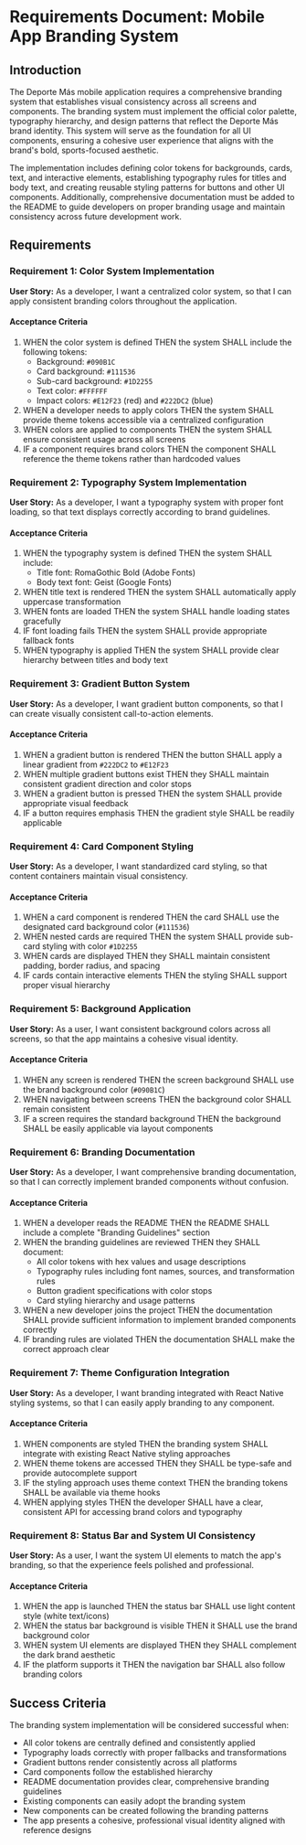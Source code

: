 # Requirements Document: Mobile App Branding System

## Introduction

The Deporte Más mobile application requires a comprehensive branding system that establishes visual consistency across all screens and components. The branding system must implement the official color palette, typography hierarchy, and design patterns that reflect the Deporte Más brand identity. This system will serve as the foundation for all UI components, ensuring a cohesive user experience that aligns with the brand's bold, sports-focused aesthetic.

The implementation includes defining color tokens for backgrounds, cards, text, and interactive elements, establishing typography rules for titles and body text, and creating reusable styling patterns for buttons and other UI components. Additionally, comprehensive documentation must be added to the README to guide developers on proper branding usage and maintain consistency across future development work.

## Requirements

### Requirement 1: Color System Implementation
**User Story:** As a developer, I want a centralized color system, so that I can apply consistent branding colors throughout the application.

#### Acceptance Criteria
1. WHEN the color system is defined THEN the system SHALL include the following tokens:
   - Background: `#090B1C`
   - Card background: `#111536`
   - Sub-card background: `#1D2255`
   - Text color: `#FFFFFF`
   - Impact colors: `#E12F23` (red) and `#222DC2` (blue)
2. WHEN a developer needs to apply colors THEN the system SHALL provide theme tokens accessible via a centralized configuration
3. WHEN colors are applied to components THEN the system SHALL ensure consistent usage across all screens
4. IF a component requires brand colors THEN the component SHALL reference the theme tokens rather than hardcoded values

### Requirement 2: Typography System Implementation
**User Story:** As a developer, I want a typography system with proper font loading, so that text displays correctly according to brand guidelines.

#### Acceptance Criteria
1. WHEN the typography system is defined THEN the system SHALL include:
   - Title font: RomaGothic Bold (Adobe Fonts)
   - Body text font: Geist (Google Fonts)
2. WHEN title text is rendered THEN the system SHALL automatically apply uppercase transformation
3. WHEN fonts are loaded THEN the system SHALL handle loading states gracefully
4. IF font loading fails THEN the system SHALL provide appropriate fallback fonts
5. WHEN typography is applied THEN the system SHALL provide clear hierarchy between titles and body text

### Requirement 3: Gradient Button System
**User Story:** As a developer, I want gradient button components, so that I can create visually consistent call-to-action elements.

#### Acceptance Criteria
1. WHEN a gradient button is rendered THEN the button SHALL apply a linear gradient from `#222DC2` to `#E12F23`
2. WHEN multiple gradient buttons exist THEN they SHALL maintain consistent gradient direction and color stops
3. WHEN a gradient button is pressed THEN the system SHALL provide appropriate visual feedback
4. IF a button requires emphasis THEN the gradient style SHALL be readily applicable

### Requirement 4: Card Component Styling
**User Story:** As a developer, I want standardized card styling, so that content containers maintain visual consistency.

#### Acceptance Criteria
1. WHEN a card component is rendered THEN the card SHALL use the designated card background color (`#111536`)
2. WHEN nested cards are required THEN the system SHALL provide sub-card styling with color `#1D2255`
3. WHEN cards are displayed THEN they SHALL maintain consistent padding, border radius, and spacing
4. IF cards contain interactive elements THEN the styling SHALL support proper visual hierarchy

### Requirement 5: Background Application
**User Story:** As a user, I want consistent background colors across all screens, so that the app maintains a cohesive visual identity.

#### Acceptance Criteria
1. WHEN any screen is rendered THEN the screen background SHALL use the brand background color (`#090B1C`)
2. WHEN navigating between screens THEN the background color SHALL remain consistent
3. IF a screen requires the standard background THEN the background SHALL be easily applicable via layout components

### Requirement 6: Branding Documentation
**User Story:** As a developer, I want comprehensive branding documentation, so that I can correctly implement branded components without confusion.

#### Acceptance Criteria
1. WHEN a developer reads the README THEN the README SHALL include a complete "Branding Guidelines" section
2. WHEN the branding guidelines are reviewed THEN they SHALL document:
   - All color tokens with hex values and usage descriptions
   - Typography rules including font names, sources, and transformation rules
   - Button gradient specifications with color stops
   - Card styling hierarchy and usage patterns
3. WHEN a new developer joins the project THEN the documentation SHALL provide sufficient information to implement branded components correctly
4. IF branding rules are violated THEN the documentation SHALL make the correct approach clear

### Requirement 7: Theme Configuration Integration
**User Story:** As a developer, I want branding integrated with React Native styling systems, so that I can easily apply branding to any component.

#### Acceptance Criteria
1. WHEN components are styled THEN the branding system SHALL integrate with existing React Native styling approaches
2. WHEN theme tokens are accessed THEN they SHALL be type-safe and provide autocomplete support
3. IF the styling approach uses theme context THEN the branding tokens SHALL be available via theme hooks
4. WHEN applying styles THEN the developer SHALL have a clear, consistent API for accessing brand colors and typography

### Requirement 8: Status Bar and System UI Consistency
**User Story:** As a user, I want the system UI elements to match the app's branding, so that the experience feels polished and professional.

#### Acceptance Criteria
1. WHEN the app is launched THEN the status bar SHALL use light content style (white text/icons)
2. WHEN the status bar background is visible THEN it SHALL use the brand background color
3. WHEN system UI elements are displayed THEN they SHALL complement the dark brand aesthetic
4. IF the platform supports it THEN the navigation bar SHALL also follow branding colors

## Success Criteria

The branding system implementation will be considered successful when:
- All color tokens are centrally defined and consistently applied
- Typography loads correctly with proper fallbacks and transformations
- Gradient buttons render consistently across all platforms
- Card components follow the established hierarchy
- README documentation provides clear, comprehensive branding guidelines
- Existing components can easily adopt the branding system
- New components can be created following the branding patterns
- The app presents a cohesive, professional visual identity aligned with reference designs

